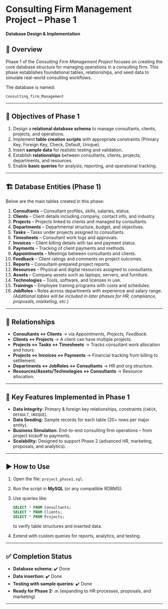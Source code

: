 # Consulting Firm Management Project – Phase 1

**Database Design & Implementation**

## 📌 Overview

Phase 1 of the *Consulting Firm Management Project* focuses on creating the core database structure for managing operations in a consulting firm. This phase establishes foundational tables, relationships, and seed data to simulate real-world consulting workflows.

The database is named:

```
Consulting_firm_Management
```

---

## 🎯 Objectives of Phase 1

1. Design a **relational database schema** to manage consultants, clients, projects, and operations.
2. Implement **table creation scripts** with appropriate constraints (Primary Key, Foreign Key, Check, Default, Unique).
3. Insert **sample data** for realistic testing and validation.
4. Establish **relationships** between consultants, clients, projects, departments, and resources.
5. Enable **basic queries** for analysis, reporting, and operational tracking.

---

## 🏗️ Database Entities (Phase 1)

Below are the main tables created in this phase:

1. **Consultants** – Consultant profiles, skills, salaries, status.
2. **Clients** – Client details including company, contact info, and industry.
3. **Projects** – Projects linked to clients and managed by consultants.
4. **Departments** – Departmental structure, budget, and objectives.
5. **Tasks** – Tasks under projects assigned to consultants.
6. **Timesheets** – Consultant work logs and approvals.
7. **Invoices** – Client billing details with tax and payment status.
8. **Payments** – Tracking of client payments and methods.
9. **Appointments** – Meetings between consultants and clients.
10. **Feedback** – Client ratings and comments on project outcomes.
11. **Reports** – Consultant-prepared project reports.
12. **Resources** – Physical and digital resources assigned to consultants.
13. **Assets** – Company assets such as laptops, servers, and furniture.
14. **Technologies** – Tools, software, and licenses in use.
15. **Trainings** – Employee training programs with costs and schedules.
16. **JobRoles** – Roles across departments with experience and salary range.
    *(Additional tables will be included in later phases for HR, compliance, proposals, marketing, etc.)*

---

## 🔗 Relationships

* **Consultants ↔ Clients** → via *Appointments, Projects, Feedback*.
* **Clients ↔ Projects** → A client can have multiple projects.
* **Projects ↔ Tasks ↔ Timesheets** → Tracks consultant work allocation and hours.
* **Projects ↔ Invoices ↔ Payments** → Financial tracking from billing to settlement.
* **Departments ↔ JobRoles ↔ Consultants** → HR and org structure.
* **Resources/Assets/Technologies ↔ Consultants** → Resource allocation.

---

## 📂 Key Features Implemented in Phase 1

* **Data Integrity:** Primary & foreign key relationships, constraints (`CHECK`, `DEFAULT`, `UNIQUE`).
* **Data Seeding:** Sample records for each table (20+ rows per major entity).
* **Business Simulation:** End-to-end consulting firm operations – from project kickoff to payments.
* **Scalability:** Designed to support Phase 2 (advanced HR, marketing, proposals, and analytics).

---

## ▶️ How to Use

1. Open the file: `project_phase1.sql`.
2. Run the script in **MySQL** (or any compatible RDBMS).
3. Use queries like:

   ```sql
   SELECT * FROM Consultants;
   SELECT * FROM Clients;
   SELECT * FROM Projects;
   ```

   to verify table structures and inserted data.
4. Extend with custom queries for reports, analytics, and testing.

---

## ✅ Completion Status

* **Database schema:** ✔️ Done
* **Data insertion:** ✔️ Done
* **Testing with sample queries:** ✔️ Done
* **Ready for Phase 2:** 🔜 (expanding to HR processes, proposals, and marketing)

---

